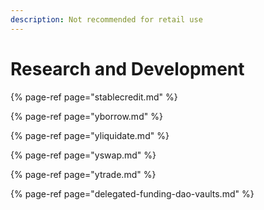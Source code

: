 ```yaml
---
description: Not recommended for retail use
---
```


# Research and Development

{% page-ref page="stablecredit.md" %}

{% page-ref page="yborrow.md" %}

{% page-ref page="yliquidate.md" %}

{% page-ref page="yswap.md" %}

{% page-ref page="ytrade.md" %}

{% page-ref page="delegated-funding-dao-vaults.md" %}
